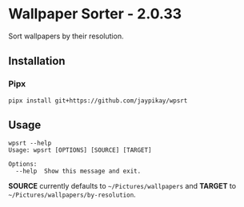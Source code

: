 # Wallpaper Sorter - 2.0.33

Sort wallpapers by their resolution.

## Installation

### Pipx

```shell
pipx install git+https://github.com/jaypikay/wpsrt
```

## Usage

```shell
wpsrt --help
Usage: wpsrt [OPTIONS] [SOURCE] [TARGET]

Options:
  --help  Show this message and exit.
```

**SOURCE** currently defaults to `~/Pictures/wallpapers` and **TARGET** to `~/Pictures/wallpapers/by-resolution`.
